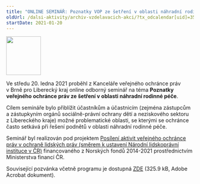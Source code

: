 ```yaml
---
title: "ONLINE SEMINÁŘ: Poznatky VOP ze šetření v oblasti náhradní rodinné péče (Norské fondy – Liberecký kraj)"
oldUrl: /dalsi-aktivity/archiv-vzdelavacich-akci/?tx_odcalendar[uid]=352&cHash=0c2b6684637c59d073c759b38f5abd0e
startDate: 2021-01-20
---
```


<p><img src="/uploads-import/uploads/RTEmagicC_Norway_grants_4x__Custom__06.png.png" height="104" width="93" alt="" /></p>
<p></p>
<p class="align-blok">Ve středu 20. ledna 2021 proběhl z Kanceláře veřejného ochránce práv v Brně pro Liberecký kraj online odborný seminář na téma <strong>Poznatky veřejného ochránce práv ze šetření v oblasti náhradní rodinné péče</strong>.</p>
<p class="align-blok">Cílem semináře bylo přiblížit účastníkům a účastnicím (zejména zástupcům a zástupkyním orgánů sociálně-právní ochrany dětí a neziskového sektoru z Libereckého kraje) možné problematické oblasti, se kterými se ochránce často setkává při řešení podnětů v oblasti náhradní rodinné péče.</p>
<p class="align-blok">Seminář byl realizován pod projektem <a href="/kancelar-vop/projekty-spoluprace/posileni-aktivit-verejneho-ochrance-prav-v-ochrane-lidskych-prav/" target="_blank">Posílení aktivit veřejného ochránce práv v ochraně lidských práv (směrem k ustavení Národní lidskoprávní instituce v ČR)</a> financovaného z Norských fondů 2014-2021 prostřednictvím Ministerstva financí ČR. </p>
<p class="align-blok">Související pozvánka včetně programu je dostupná <a href="/uploads-import/projekt_ESF/00_2021_VA/01_20_S_NF_NRP_online_Liberec/01_20_Poznatky_VOP_ze_setreni_v_oblasti_nahradni_rodinne_pece_POZVANKA.pdf" target="_blank">ZDE</a> (325.9 kB, Adobe Acrobat dokument).</p>
